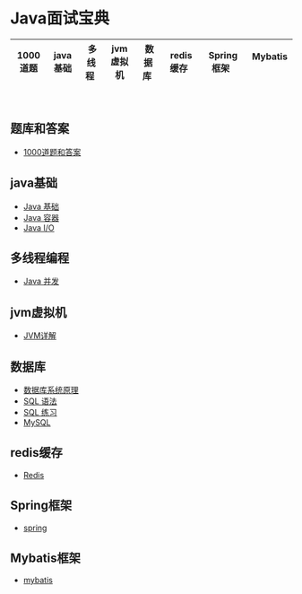 # Java面试宝典

| 1000道题| java基础| &nbsp;多线程&nbsp; | jvm虚拟机| &nbsp;数据库&nbsp; | &nbsp;redis缓存&nbsp; |&nbsp;Spring框架&nbsp;| &nbsp;Mybatis &nbsp;| 
| :------: | :------: | :------: | :------: | :------: | :------: | :------: | :------: | 

<br>

## 题库和答案

- [1000道题和答案](https://github.com/robert202003/Java-Notes/blob/master/notes/Java%20基础.md)


## java基础

- [Java 基础](https://github.com/robert202003/Java-Notes/blob/master/notes/Java%20基础.md)
- [Java 容器](https://github.com/robert202003/Java-Notes/blob/master/notes/Java%20容器.md)
- [Java I/O](https://github.com/robert202003/Java-Notes/blob/master/notes/Java%20IO.md)

## 多线程编程

- [Java 并发](https://github.com/robert202003/Java-Notes/blob/master/notes/Java%20并发.md)

## jvm虚拟机

- [JVM详解](https://github.com/robert202003/Java-Notes/blob/master/notes/Java%20基础.md)

## 数据库

- [数据库系统原理](https://github.com/robert202003/Java-Notes/blob/master/notes/数据库系统原理.md)
- [SQL 语法](https://github.com/robert202003/Java-Notes/blob/master/notes/SQL%20语法.md)
- [SQL 练习](https://github.com/robert202003/Java-Notes/blob/master/notes/SQL%20练习.md)
- [MySQL](https://github.com/robert202003/Java-Notes/blob/master/notes/MySQL.md)

## redis缓存
- [Redis](https://github.com/robert202003/Java-Notes/blob/master/notes/Redis.md)

## Spring框架
- [spring](https://github.com/robert202003/Java-Notes/blob/master/notes/Redis.md)

## Mybatis框架
- [mybatis](https://github.com/robert202003/Java-Notes/blob/master/notes/Redis.md)



